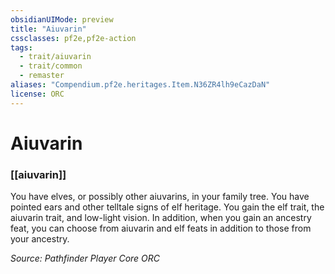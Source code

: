 ```yaml
---
obsidianUIMode: preview
title: "Aiuvarin"
cssclasses: pf2e,pf2e-action
tags:
  - trait/aiuvarin
  - trait/common
  - remaster
aliases: "Compendium.pf2e.heritages.Item.N36ZR4lh9eCazDaN"
license: ORC
---
```

# Aiuvarin

### [[aiuvarin]]






You have elves, or possibly other aiuvarins, in your family tree. You have pointed ears and other telltale signs of elf heritage. You gain the elf trait, the aiuvarin trait, and low-light vision. In addition, when you gain an ancestry feat, you can choose from aiuvarin and elf feats in addition to those from your ancestry.

*Source: Pathfinder Player Core*
*ORC*